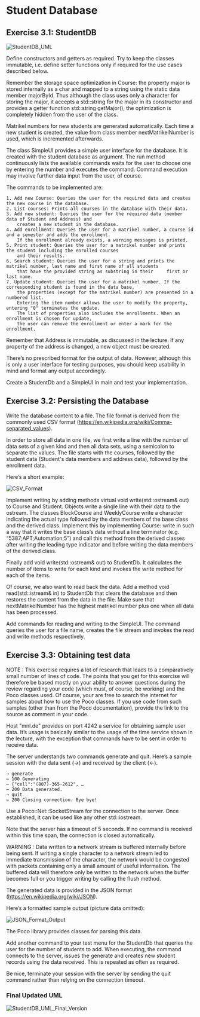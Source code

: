 # Student Database 

## Exercise 3.1: StudentDB

![StudentDB_UML](https://github.com/GirishTabaraddi/StudentDB/blob/feature/add-basic-info-to-studentDB/StudentDB_UML.png)

Define constructors and getters as required. Try to keep the classes immutable, i.e. define setter functions only if required for the use cases described below. 

Remember the storage space optimization in Course: the property major is stored internally as a char and mapped to a string using the static data member majorById. Thus although the class uses only a character for storing the major, it accepts a std::string for the major in its constructor and provides a getter function std::string getMajor(), the optimization is completely hidden from the user of the class.

Matrikel numbers for new students are generated automatically. Each time a new student is created, the value from class member nextMatrikelNumber is used, which is incremented afterwards.

The class SimpleUI provides a simple user interface for the database. It is created with the student database as argument. The run method continuously lists the available commands  waits for the user to choose one by entering the number and executes the command. Command execution may involve further data input from the user, of course.

The commands to be implemented are:

	1. Add new Course: Queries the user for the required data and creates the new course in the database.
	2. List courses: Prints all courses in the database with their data.
	3. Add new student: Queries the user for the required data (member data of Student and Address) and 
 		creates a new student in the database. 
	4. Add enrollment: Queries the user for a matrikel number, a course id and a semester and adds the enrollment. 
 		If the enrollment already exists, a warning messages is printed.
	5. Print student: Queries the user for a matrikel number and prints the student including the enrolled courses 
 		and their results.
	6. Search student: Queries the user for a string and prints the matrikel number, last name and first name of all students 
 		that have the provided string as substring in their 	first or last name. 
	7. Update student: Queries the user for a matrikel number. If the corresponding student is found in the data base, 
 		the properties (except for the matrikel number) are presented in a numbered list.     
		Entering the item number allows the user to modify the property, entering "0" terminates the update. 
  		The list of properties also includes the enrollments. When an enrollment is chosen for update, 
		the user can remove the enrollment or enter a mark for the enrollment.

Remember that Address is immutable, as discussed in the lecture. If any property of the address is changed, a new object must be created.

There’s no prescribed format for the output of data. However, although this is only a user interface for testing purposes, you should keep usability in mind and format any output accordingly.

Create a StudentDb and a SimpleUI in main and test your implementation.

## Exercise 3.2: Persisting the Database

Write the database content to a file. The file format is derived from the commonly used CSV format (https://en.wikipedia.org/wiki/Comma-separated_values). 

In order to store all data in one file, we first write a line with the number of data sets of a given kind and then all data sets, using a semicolon to separate the values. The file starts with the courses, followed by the student data (Student's data members and address data), followed by the enrollment data.

Here’s a short example:

![CSV_Format](https://github.com/GirishTabaraddi/StudentDB/blob/feature/add-basic-info-to-studentDB/CSV_Format.png)

Implement writing by adding methods virtual void write(std::ostream& out) to Course and Student. Objects write a single line with their data to the ostream. The classes BlockCourse and WeeklyCourse write a character indicating the actual type followed by the data members of the base class and the derived class. Implement this by implementing Course::write in such a way that it writes the base class’s data without a line terminator (e.g. “5387;APT;Automation;5”) and call this method from the derived classes after writing the leading type indicator and before writing the data members of the derived class.

Finally add void write(std::ostream& out) to StudentDb. It calculates the number of items to write for each kind and invokes the write method for each of the items.

Of course, we also want to read back the data. Add a method void read(std::istream& in) to StudentDb that clears the database and then restores the content from the data in the file. Make sure that nextMatrikelNumber has the highest matrikel number plus one when all data has been processed.

Add commands for reading and writing to the SimpleUI. The command queries the user for a file name, creates the file stream and invokes the read and write methods respectively.

## Exercise 3.3: Obtaining test data

NOTE :  This exercise requires a lot of research that leads to a comparatively small number of lines of code. The points that you get for this exercise will therefore be based mostly on your ability to answer questions during the review regarding your code (which must, of course, be working) and the Poco classes used. Of course, your are free to search the internet for samples about how to use the Poco classes. If you use code from such samples (other than from the Poco documentation), provide the link to the source as comment in your code.

Host "mnl.de" provides on port 4242 a service for obtaining sample user data. It’s usage is basically similar to the usage of the time service shown in the lecture, with the exception that commands have to be sent in order to receive data.

The server understands two commands generate and quit. Here’s a sample session with the data sent (→) and received by the client (←).

	→ generate
	← 100 Generating
	← {"cell":"(807)-365-2612", …
	← 200 Data generated.
	→ quit
	← 200 Closing connection. Bye bye!

Use a Poco::Net::SocketStream for the connection to the server. Once established, it can be used like any other std::iostream.

Note that the server has a timeout of 5 seconds. If no command is received within this time span, the connection is closed automatically.

WARNING : Data written to a network stream is buffered internally before being sent. If writing a single character to a network stream led to immediate transmission of the character, the network would be congested with packets containing only a small amount of useful information. The buffered data will therefore only be written to the network when the buffer becomes full or you trigger writing by calling the flush method.

The generated data is provided in the JSON format (https://en.wikipedia.org/wiki/JSON). 

Here’s a formatted sample output (picture data omitted):

![JSON_Format_Output](https://github.com/GirishTabaraddi/StudentDB/blob/feature/add-basic-info-to-studentDB/JSON_Format_Output.png)

The Poco library provides classes for parsing this data.

Add another command to your test menu for the StudentDb that queries the user for the number of students to add. When executing, the command connects to the server, issues the generate and creates new student records using the data received. This is repeated as often as required.

Be nice, terminate your session with the server by sending the quit command rather than relying on the connection timeout.


### Final Updated UML

![StudentDB_UML_Final_Version](https://github.com/GirishTabaraddi/StudentDB/blob/feature/exercise-3.1-studentdb/StudentDB_UML_Final_Version.png)
